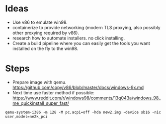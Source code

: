 

# Ideas
- Use v86 to emulate win98.
- containerize to provide networking (modern TLS proxying, also possibly other proxying required by v86).
- research how to automate installers. no click installing.
- Create a build pipeline where you can easily get the tools you want installed on the fly to the win98.

# Steps
- Prepare image with qemu. https://github.com/copy/v86/blob/master/docs/windows-9x.md
- Next time use faster method if possible: https://www.reddit.com/r/windows98/comments/13q043a/windows_98_me_quickinstall_super_fast/

```
qemu-system-i386 -m 128 -M pc,acpi=off -hda new2.img -device sb16 -nic user,model=ne2k_pci 
```
